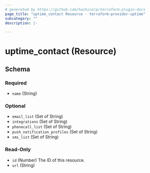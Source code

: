 ```yaml
---
# generated by https://github.com/hashicorp/terraform-plugin-docs
page_title: "uptime_contact Resource - terraform-provider-uptime"
subcategory: ""
description: |-
  
---
```


# uptime_contact (Resource)





<!-- schema generated by tfplugindocs -->
## Schema

### Required

- `name` (String)

### Optional

- `email_list` (Set of String)
- `integrations` (Set of String)
- `phonecall_list` (Set of String)
- `push_notification_profiles` (Set of String)
- `sms_list` (Set of String)

### Read-Only

- `id` (Number) The ID of this resource.
- `url` (String)



